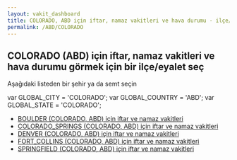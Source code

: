 ```yaml
---
layout: vakit_dashboard
title: COLORADO, ABD için iftar, namaz vakitleri ve hava durumu - ilçe/eyalet seç
permalink: /ABD/COLORADO
---
```


## COLORADO (ABD) için iftar, namaz vakitleri ve hava durumu  görmek için bir ilçe/eyalet seç

Aşağıdaki listeden bir şehir ya da semt seçin



  var GLOBAL_CITY = 'COLORADO';
  var GLOBAL_COUNTRY = 'ABD';
  var GLOBAL_STATE = 'COLORADO';
* [BOULDER (COLORADO, ABD) için iftar ve namaz vakitleri](/ABD/COLORADO/BOULDER)
* [COLORADO_SPRINGS (COLORADO, ABD) için iftar ve namaz vakitleri](/ABD/COLORADO/COLORADO_SPRINGS)
* [DENVER (COLORADO, ABD) için iftar ve namaz vakitleri](/ABD/COLORADO/DENVER)
* [FORT_COLLINS (COLORADO, ABD) için iftar ve namaz vakitleri](/ABD/COLORADO/FORT_COLLINS)
* [SPRINGFIELD (COLORADO, ABD) için iftar ve namaz vakitleri](/ABD/COLORADO/SPRINGFIELD)
</script>
<script type="text/javascript">